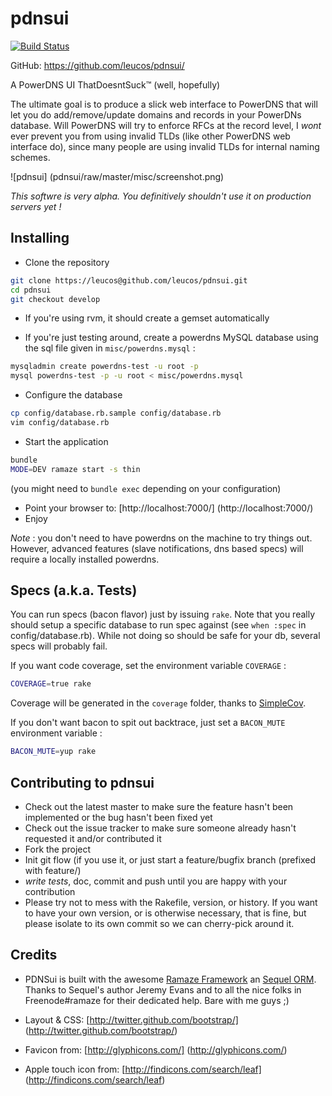 pdnsui
======

[![Build
Status](https://secure.travis-ci.org/leucos/pdnsui.png?branch=master)](http://travis-ci.org/leucos/pdnsui)

GitHub: https://github.com/leucos/pdnsui/

A PowerDNS UI ThatDoesntSuck™ (well, hopefully)

The ultimate goal is to produce a slick web interface to PowerDNS that
will let you do add/remove/update domains and records in your PowerDNs
database. Will PowerDNS will try to enforce RFCs at the record level, I
*wont* ever prevent you from using invalid TLDs (like other PowerDNS
web interface do), since many people are using invalid TLDs for internal
naming schemes.

![pdnsui]
(pdnsui/raw/master/misc/screenshot.png)

_This softwre is *very* alpha. You definitively shouldn't use it on
production servers yet !_

Installing
----------

* Clone the repository

```bash
git clone https://leucos@github.com/leucos/pdnsui.git
cd pdnsui
git checkout develop
```

* If you're using rvm, it should create a gemset automatically

* If you're just testing around, create a powerdns MySQL database using
  the sql file given in `misc/powerdns.mysql` :

```bash
mysqladmin create powerdns-test -u root -p
mysql powerdns-test -p -u root < misc/powerdns.mysql
```

* Configure the database

```bash
cp config/database.rb.sample config/database.rb
vim config/database.rb
```

* Start the application 

```bash
bundle
MODE=DEV ramaze start -s thin
```
(you might need to `bundle exec` depending on your configuration)

* Point your browser to: [http://localhost:7000/] (http://localhost:7000/)
* Enjoy

_Note_ : you don't need to have powerdns on the machine to try things out.
However, advanced features (slave notifications, dns based specs) will
require a locally installed powerdns.

Specs (a.k.a. Tests)
--------------------

You can run specs (bacon flavor) just by issuing `rake`. Note that you
really should setup a specific database to run spec against (see ``when
:spec`` in config/database.rb). While not doing so should be safe for
your db, several specs will probably fail.

If you want code coverage, set the environment variable ``COVERAGE`` :

```bash
COVERAGE=true rake
```

Coverage will be generated in the ``coverage`` folder, thanks to
[SimpleCov](https://github.com/colszowka/simplecov).

If you don't want bacon to spit out backtrace, just set a ``BACON_MUTE``
environment variable :

```bash
BACON_MUTE=yup rake
```

Contributing to pdnsui
----------------------
 
* Check out the latest master to make sure the feature hasn't been
  implemented or the bug hasn't been fixed yet
* Check out the issue tracker to make sure someone already hasn't
  requested it and/or contributed it
* Fork the project
* Init git flow (if you use it, or just start a feature/bugfix branch
  (prefixed with feature/)
* _write tests_, doc, commit and push until you are happy with your contribution
* Please try not to mess with the Rakefile, version, or history. If you
  want to have your own version, or is otherwise necessary, that is
fine, but please isolate to its own commit so we can cherry-pick around
it.

Credits
-------

- PDNSui is built with the awesome [Ramaze
  Framework](https://github.com/Ramaze/ramaze) an [Sequel
ORM](https://github.com/jeremyevans/sequel). Thanks to Sequel's author
Jeremy Evans and to all the nice folks in Freenode#ramaze for their
dedicated help. Bare with me guys ;)

- Layout & CSS: [http://twitter.github.com/bootstrap/]
(http://twitter.github.com/bootstrap/)

- Favicon from: [http://glyphicons.com/] (http://glyphicons.com/)

- Apple touch icon from: [http://findicons.com/search/leaf] (http://findicons.com/search/leaf)

